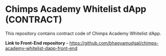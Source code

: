 # Chimps Academy Whitelist dApp (CONTRACT)

This repository contains contract code of Chimps Academy Whitelist dApp.

**Link to Front-End repository -** https://github.com/bhagyamudgal/chimps-academy-whitelist-dapp-front-end
